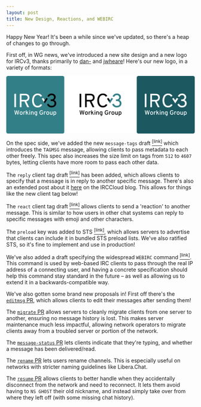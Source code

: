 ```yaml
---
layout: post
title: New Design, Reactions, and WEBIRC
---
```

Happy New Year! It's been a while since we've updated, so there's a heap of changes to go through.

First off, in WG news, we've introduced a new site design and a new logo for IRCv3, thanks primarily to [dan-](https://github.com/danieloaks/) and [jwheare](https://github.com/jwheare)! Here's our new logo, in a variety of formats:

<img style="max-width: 100%; width: 55rem; margin: 0 auto; display: block" alt="IRCv3 Logos" src="/img/logo-versions.svg">

On the spec side, we've added the new `message-tags` draft [<sup>[link]</sup>](https://ircv3.net/specs/core/message-tags-3.3.html) which introduces the `TAGMSG` message, allowing clients to pass metadata to each other freely. This spec also increases the size limit on tags from `512` to `4607` bytes, letting clients have more room to pass each other data.

The `reply` client tag draft [<sup>[link]</sup>](https://ircv3.net/specs/client-tags/reply.html) has been added, which allows clients to specify that a message is in reply to another specific message. There's also an extended post about it [here](https://blog.irccloud.com/reply-threads/) on the IRCCloud blog. This allows for things like the new client tag below!

The `react` client tag draft [<sup>[link]</sup>](https://ircv3.net/specs/client-tags/react.html) allows clients to send a 'reaction' to another message. This is similar to how users in other chat systems can reply to specific messages with emoji and other characters.

The `preload` key was added to STS [<sup>[link]</sup>](https://ircv3.net/specs/extensions/sts.html#the-preload-key), which allows servers to advertise that clients can include it in bundled STS preload lists. We've also ratified STS, so it's fine to implement and use in production!

We've also added a draft specifying the widespread `WEBIRC` command [<sup>[link]</sup>](https://ircv3.net/specs/extensions/webirc.html). This command is used by web-based IRC clients to pass through the real IP address of a connecting user, and having a concrete specification should help this command stay standard in the future – as well as allowing us to extend it in a backwards-compatible way.

We've also gotten some brand new proposals in! First off there's the [`editmsg` PR](https://github.com/ircv3/ircv3-specifications/pull/304), which allows clients to edit their messages after sending them!

The [`migrate` PR](https://github.com/ircv3/ircv3-specifications/pull/330) allows servers to cleanly migrate clients from one server to another, ensuring no message history is lost. This makes server maintenance much less impactful, allowing network operators to migrate clients away from a troubled server or portion of the network.

The [`message-status` PR](https://github.com/ircv3/ircv3-specifications/pull/319) lets clients indicate that they're typing, and whether a message has been delivered/read.

The [`rename` PR](https://github.com/ircv3/ircv3-specifications/pull/308) lets users rename channels. This is especially useful on networks with stricter naming guidelines like Libera.Chat.

The [`resume` PR](https://github.com/ircv3/ircv3-specifications/pull/306) allows clients to better handle when they accidentally disconnect from the network and need to reconnect. It lets them avoid having to `NS GHOST` their old nickname, and instead simply take over from where they left off (with some missing chat history).
